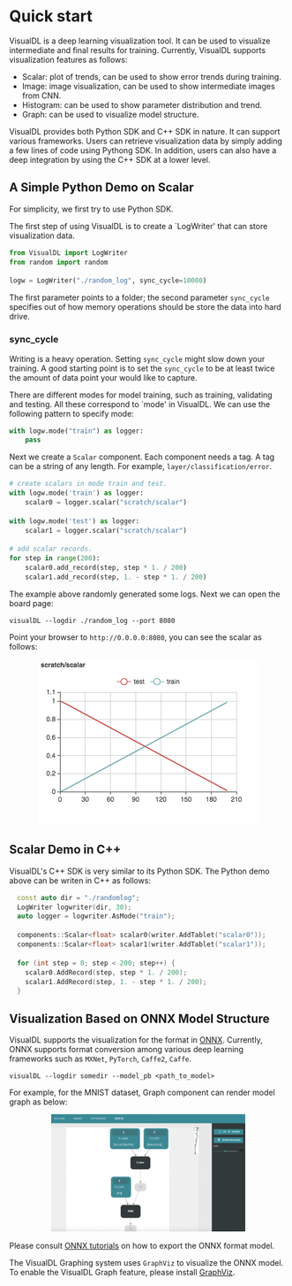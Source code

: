 Quick start
===========

VisualDL is a deep learning visualization tool. It can be used to visualize intermediate and final results for training.
Currently, VisualDL supports visualization features as follows:

- Scalar: plot of trends, can be used to show error trends during training.
- Image: image visualization, can be used to show intermediate images from CNN.
- Histogram: can be used to show parameter distribution and trend.
- Graph: can be used to visualize model structure.

VisualDL provides both Python SDK and C++ SDK in nature. It can support various frameworks.
Users can retrieve visualization data by simply adding a few lines of code using Pythong SDK.
In addition, users can also have a deep integration by using the C++ SDK at a lower level.

## A Simple Python Demo on Scalar
For simplicity, we first try to use Python SDK.

The first step of using VisualDL is to create a `LogWriter' that can store visualization data.


```python
from VisualDL import LogWriter
from random import random

logw = LogWriter("./random_log", sync_cycle=10000)
```

The first parameter points to a folder; the second parameter `sync_cycle` specifies out of how memory operations should be
store the data into hard drive. 

### sync_cycle
Writing is a heavy operation. Setting `sync_cycle` might slow down your training. 
A good starting point is to set the `sync_cycle` to be at least twice the amount of data point your would like to capture.

There are different modes for model training, such as training, validating and testing. All these correspond to `mode' in VisualDL.
We can use the following pattern to specify mode:


```python
with logw.mode("train") as logger:
    pass
```

Next we create a `Scalar` component. Each component needs a tag. A tag can be a string of any length.
For example, `layer/classification/error`.

```python
# create scalars in mode train and test.
with logw.mode('train') as logger:
    scalar0 = logger.scalar("scratch/scalar")

with logw.mode('test') as logger:
    scalar1 = logger.scalar("scratch/scalar")

# add scalar records.
for step in range(200):
    scalar0.add_record(step, step * 1. / 200)
    scalar1.add_record(step, 1. - step * 1. / 200)
```

The example above randomly generated some logs. Next we can open the board page:

```
visualDL --logdir ./random_log --port 8080
```

Point your browser to `http://0.0.0.0:8080`, you can see the scalar as follows:

<p align="center">
<img src="https://raw.githubusercontent.com/PaddlePaddle/VisualDL/develop/docs/images/scratch_scalar.png"/>
</p>

## Scalar Demo in C++
VisualDL's C++ SDK is very similar to its Python SDK. The Python demo above can be writen in C++ as follows:

```c++
  const auto dir = "./randomlog";
  LogWriter logwriter(dir, 30);
  auto logger = logwriter.AsMode("train");

  components::Scalar<float> scalar0(writer.AddTablet("scalar0"));
  components::Scalar<float> scalar1(writer.AddTablet("scalar1"));

  for (int step = 0; step < 200; step++) {
    scalar0.AddRecord(step, step * 1. / 200);
    scalar1.AddRecord(step, 1. - step * 1. / 200);
  }
```

## Visualization Based on ONNX Model Structure
VisualDL supports the visualization for the format in [ONNX](https://github.com/onnx/onnx).
Currently, ONNX supports format conversion among various deep learning frameworks such as `MXNet`, `PyTorch`, `Caffe2`, `Caffe`.

```
visualDL --logdir somedir --model_pb <path_to_model>
```

For example, for the MNIST dataset, Graph component can render model graph as below:

<p align=center>
<img width="70%" src="https://raw.githubusercontent.com/PaddlePaddle/VisualDL/develop/demo/mxnet/mxnet_graph.gif" />
</p>

Please consult [ONNX tutorials](https://github.com/onnx/tutorials) on how to export the ONNX format model.

The VisualDL Graphing system uses `GraphViz` to visualize the ONNX model. To enable the VisualDL Graph feature,
please install [GraphViz](https://www.graphviz.org/download/).
